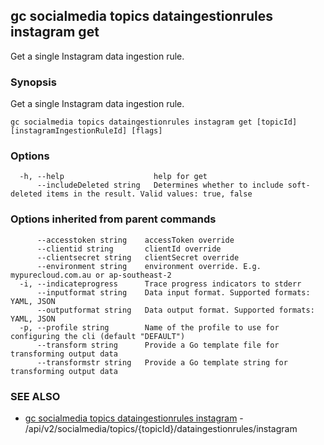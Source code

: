 ## gc socialmedia topics dataingestionrules instagram get

Get a single Instagram data ingestion rule.

### Synopsis

Get a single Instagram data ingestion rule.

```
gc socialmedia topics dataingestionrules instagram get [topicId] [instagramIngestionRuleId] [flags]
```

### Options

```
  -h, --help                    help for get
      --includeDeleted string   Determines whether to include soft-deleted items in the result. Valid values: true, false
```

### Options inherited from parent commands

```
      --accesstoken string    accessToken override
      --clientid string       clientId override
      --clientsecret string   clientSecret override
      --environment string    environment override. E.g. mypurecloud.com.au or ap-southeast-2
  -i, --indicateprogress      Trace progress indicators to stderr
      --inputformat string    Data input format. Supported formats: YAML, JSON
      --outputformat string   Data output format. Supported formats: YAML, JSON
  -p, --profile string        Name of the profile to use for configuring the cli (default "DEFAULT")
      --transform string      Provide a Go template file for transforming output data
      --transformstr string   Provide a Go template string for transforming output data
```

### SEE ALSO

* [gc socialmedia topics dataingestionrules instagram](gc_socialmedia_topics_dataingestionrules_instagram.html)	 - /api/v2/socialmedia/topics/{topicId}/dataingestionrules/instagram


